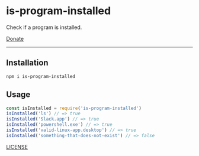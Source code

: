 # is-program-installed

Check if a program is installed.

[Donate](https://ko-fi.com/zacanger)

--------

## Installation

`npm i is-program-installed`

## Usage

```javascript
const isInstalled = require('is-program-installed')
isInstalled('ls') // => true
isInstalled('Slack.app') // => true
isInstalled('powershell.exe') // => true
isInstalled('valid-linux-app.desktop') // => true
isInstalled('something-that-does-not-exist') // => false
```

[LICENSE](./LICENSE.md)
